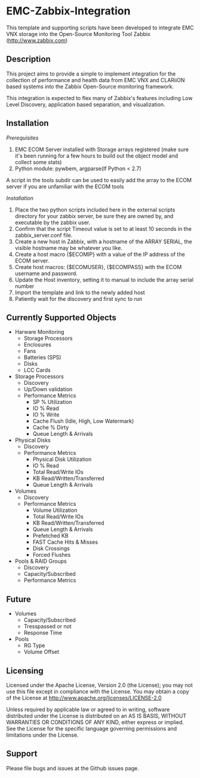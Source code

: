 EMC-Zabbix-Integration
=======================

This template and supporting scripts have been developed to integrate EMC VNX storage into the Open-Source Monitoring Tool Zabbix (http://www.zabbix.com)

## Description
This project aims to provide a simple to implement integration for the collection of performance and health data from EMC VNX and CLARiiON based systems into the Zabbix Open-Source monitoring framework. 

This integration is expected to flex many of Zabbix's features including Low Level Discovery, application based separation, and visualization.


## Installation

*Prerequisites*

1.  EMC ECOM Server installed with Storage arrays registered (make sure it's been running for a few hours to build out the object model and collect some stats)
2.  Python module: pywbem, argparse(If Python < 2.7)


A script in the tools subdir can be used to easily add the array to the ECOM server if you are unfamiliar with the ECOM tools

*Installation*

1.  Place the two python scripts included here in the external scripts directory for your zabbix server, be sure they are owned by, and executable by the zabbix user.
2.  Confirm that the script Timeout value is set to at least 10 seconds in the zabbix_server.conf file.
4.  Create a new host in Zabbix, with a hostname of the ARRAY SERIAL, the visible hostname may be whatever you like.
5.  Create a host macro {$ECOMIP} with a value of the IP address of the ECOM server.
6.  Create host macros: {$ECOMUSER}, {$ECOMPASS} with the ECOM username and password.
5.  Update the Host inventory, setting it to manual to include the array serial number
6.  Import the template and link to the newly added host
7.  Patiently wait for the discovery and first sync to run


## Currently Supported Objects
* Harware Monitoring
  * Storage Processors
  * Enclosures
  * Fans
  * Batteries (SPS)
  * Disks
  * LCC Cards
* Storage Processors
  * Discovery
  * Up/Down validation
  * Performance Metrics
    * SP % Utilization
    * IO % Read
    * IO % Write
    * Cache Flush (Idle, High, Low Watermark)
    * Cache % Dirty
    * Queue Length & Arrivals
* Physical Disks
  * Discovery
  * Performance Metrics
    * Physical Disk Utilization
    * IO % Read
    * Total Read/Write IOs
    * KB Read/Written/Transferred
    * Queue Length & Arrivals
* Volumes
  * Discovery
  * Performance Metrics
    * Volume Utilization
    * Total Read/Write IOs
    * KB Read/Written/Transferred
    * Queue Length & Arrivals
    * Prefetched KB
    * FAST Cache Hits & Misses
    * Disk Crossings
    * Forced Flushes
* Pools & RAID Groups
  * Discovery
  * Capacity/Subscribed
  * Performance Metrics

## Future

* Volumes
  * Capacity/Subscribed
  * Tresspassed or not
  * Response Time
* Pools
  * RG Type
  * Volume Offset

Licensing
---------
Licensed under the Apache License, Version 2.0 (the License); you may not use this file except in compliance with the License. You may obtain a copy of the License at <http://www.apache.org/licenses/LICENSE-2.0>

Unless required by applicable law or agreed to in writing, software distributed under the License is distributed on an AS IS BASIS, WITHOUT WARRANTIES OR CONDITIONS OF ANY KIND, either express or implied. See the License for the specific language governing permissions and limitations under the License.

Support
-------
Please file bugs and issues at the Github issues page.

